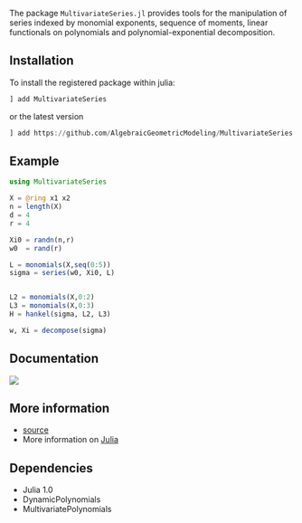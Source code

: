 The package `MultivariateSeries.jl` provides tools for the manipulation of
series indexed by monomial exponents, sequence of moments, linear functionals on polynomials
and polynomial-exponential decomposition.

## Installation

To install the registered package within julia:

```julia
] add MultivariateSeries
```

or the latest version

```julia
] add https://github.com/AlgebraicGeometricModeling/MultivariateSeries.jl.git
```



## Example

```julia
using MultivariateSeries

X = @ring x1 x2 
n = length(X)
d = 4
r = 4

Xi0 = randn(n,r)
w0  = rand(r)

L = monomials(X,seq(0:5))
sigma = series(w0, Xi0, L)


L2 = monomials(X,0:2)
L3 = monomials(X,0:3)
H = hankel(sigma, L2, L3)

w, Xi = decompose(sigma)
```

## Documentation
    
[![](https://img.shields.io/badge/docs-latest-blue.svg)](https://AlgebraicGeometricModeling.github.io/MultivariateSeries.jl/)

## More information

   - [source](https://github.com/AlgebraicGeometricModeling/MultivariateSeries.jl)
   - More information on [Julia](https://julialang.org/)


## Dependencies

- Julia 1.0
- DynamicPolynomials
- MultivariatePolynomials
